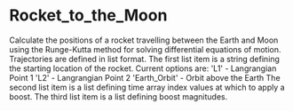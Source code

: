 # Rocket_to_the_Moon
Calculate the positions of a rocket travelling between the Earth and Moon using the Runge-Kutta method for solving differential equations of motion.
Trajectories are defined in list format.
The first list item is a string defining the starting location of the rocket. Current options are:
'L1' - Langrangian Point 1 
'L2' - Langrangian Point 2
'Earth_Orbit' - Orbit above the Earth
The second list item is a list defining time array index values at which to apply a boost.
The third list item is a list defining boost magnitudes.

